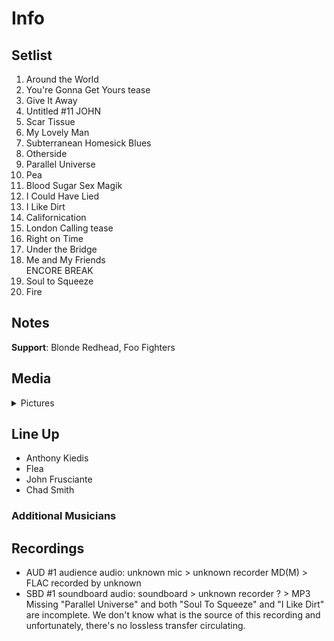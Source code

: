 # Info

## Setlist

1. Around the World
2. You're Gonna Get Yours tease
3. Give It Away
4. Untitled #11 JOHN
5. Scar Tissue
6. My Lovely Man
7. Subterranean Homesick Blues
8. Otherside
9. Parallel Universe
10. Pea
11. Blood Sugar Sex Magik
12. I Could Have Lied
13. I Like Dirt
14. Californication
15. London Calling tease
16. Right on Time
17. Under the Bridge
18. Me and My Friends
<br> ENCORE BREAK
19. Soul to Squeeze
20. Fire

## Notes

**Support**: Blonde Redhead, Foo Fighters

## Media 

<details>
  <summary>Pictures</summary>
  <!--<img alt="Setlist" title="Setlist" src="_.jpg" height="200" />
  <img alt="Clipping" title="Clipping" src="_.jpg" height="200" />
  <img alt="Flyer" title="Flyer" src="_.jpg" height="200" />-->
</details>

## Line Up

* Anthony Kiedis
* Flea
* John Frusciante
* Chad Smith

### Additional Musicians

## Recordings

* AUD #1 audience audio: unknown mic > unknown recorder MD(M) > FLAC recorded by unknown 
* SBD #1 soundboard audio: soundboard > unknown recorder ? > MP3 Missing "Parallel Universe" and both "Soul To Squeeze" and "I Like Dirt" are incomplete. We don't know what is the source of this recording and unfortunately, there's no lossless transfer circulating.
